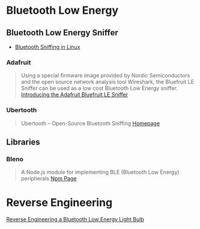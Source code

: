 # Bluetooth Low Energy

## Bluetooth Low Energy Sniffer

- [Bluetooth Sniffing in Linux ](https://www.youtube.com/watch?v=TPxw0V42p1o)

### Adafruit

> Using a special firmware image provided by Nordic Semiconductors and the open source network analysis tool Wireshark, the Bluefruit LE Sniffer can be used as a low cost Bluetooth Low Energy sniffer. [Introducing the Adafruit Bluefruit LE Sniffer](https://learn.adafruit.com/introducing-the-adafruit-bluefruit-le-sniffer/introduction)

### Ubertooth

> Ubertooth – Open-Source Bluetooth Sniffing [Homepage](https://penturalabs.wordpress.com/2013/09/01/ubertooth-open-source-bluetooth-sniffing/)

## Libraries

### Bleno

> A Node.js module for implementing BLE (Bluetooth Low Energy) peripherals [Npm Page](https://www.npmjs.com/package/bleno)

# Reverse Engineering

[Reverse Engineering a Bluetooth Low Energy Light Bulb](https://learn.adafruit.com/reverse-engineering-a-bluetooth-low-energy-light-bulb/control-with-bluez?view=all)
